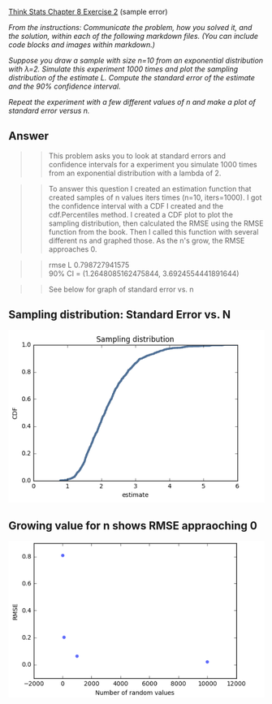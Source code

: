 [Think Stats Chapter 8 Exercise 2](http://greenteapress.com/thinkstats2/html/thinkstats2009.html#toc77) (sample error)

*From the instructions: Communicate the problem, how you solved it, and the solution, within each of the following markdown files. (You can include code blocks and images within markdown.)*  

*Suppose you draw a sample with size n=10 from an exponential distribution with λ=2. Simulate this experiment 1000 times and plot the sampling distribution of the estimate L. Compute the standard error of the estimate and the 90% confidence interval.*  

*Repeat the experiment with a few different values of n and make a plot of standard error versus n.*  

## Answer

>> This problem asks you to look at standard errors and confidence intervals for a experiment you simulate 1000 times from an exponential distribution with a lambda of 2.  

>> To answer this question I created an estimation function that created samples of n values iters times (n=10, iters=1000). I got the confidence interval with a CDF I created and the cdf.Percentiles method. I created a CDF plot to plot the sampling distribution, then calculated the RMSE using the RMSE function from the book. Then I called this function with several different ns and graphed those. As the n's grow, the RMSE approaches 0.

>> rmse L 0.798727941575  
90% CI =  (1.2648085162475844, 3.6924554441891644)

>>See below for graph of standard error vs. n

## Sampling distribution: Standard Error vs. N

![Sampling Distribution](sampdist.png)

## Growing value for n shows RMSE appraoching 0

![Growing N's means RMSE appraoches 0](gn.png)

